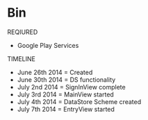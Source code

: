 Bin
===
REQIURED
- Google Play Services

TIMELINE
- June 26th 2014 = Created
- June 30th 2014 = DS functionality
- July 2nd 2014 = SignInView complete
- July 3rd 2014 = MainView started
- July 4th 2014 = DataStore Scheme created
- July 7th 2014 = EntryView started